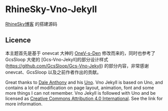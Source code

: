 # RhineSky-Vno-Jekyll
[RhineSky博客](https://macjab.com) 的搭建源码

## Licence

本主题首先是基于 onevcat 大神的 [OneV-s-Den](https://github.com/onevcat/OneV-s-Den) 修改而来的，同时也参考了 GcsSloop 大佬的 [Gcs-Vno-Jekyll]的部分设计样式(https://github.com/GcsSloop/Gcs-Vno-Jekyll) 的部分内容，非常感谢 onevcat、GcsSloop 以及之前作者作出的贡献。

Great thanks to [Dale Anthony](https://github.com/daleanthony) and his [Uno](https://github.com/daleanthony/uno). Vno Jekyll is based on Uno, and contains a lot of modification on page layout, animation, font and some more things I can not remember. Vno Jekyll is followed with Uno and be licensed as [Creative Commons Attribution 4.0 International](http://creativecommons.org/licenses/by/4.0/). See the link for more information.
